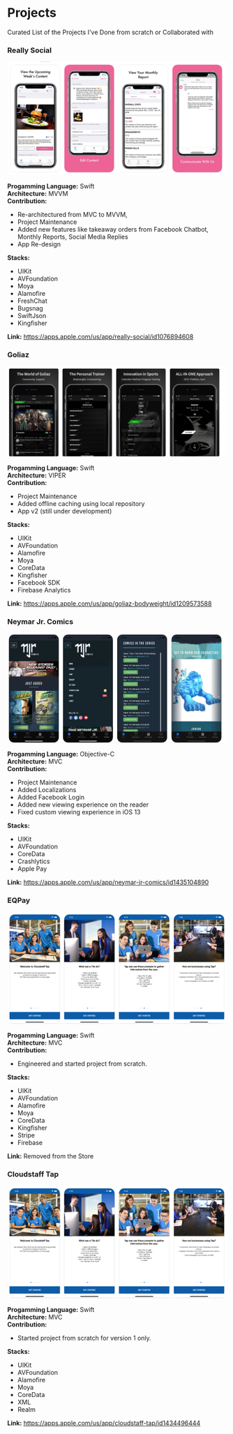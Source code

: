 # Projects
Curated List of the Projects I've Done from scratch or Collaborated with

### Really Social
![ReallySocial](https://github.com/jhadejhade/projects/blob/master/ReallySocial.png)

**Progamming Language:** Swift \
**Architecture:** MVVM \
**Contribution:**
 - Re-architectured from MVC to MVVM, 
 - Project Maintenance
 - Added new features like takeaway orders from Facebook Chatbot, Monthly Reports, Social Media Replies
 - App Re-design
 
**Stacks:**
 - UIKit
 - AVFoundation
 - Moya
 - Alamofire
 - FreshChat
 - Bugsnag
 - SwiftJson
 - Kingfisher


**Link:** https://apps.apple.com/us/app/really-social/id1076894608

### Goliaz
![ReallySocial](https://github.com/jhadejhade/projects/blob/master/Goliaz.png)

**Progamming Language:** Swift \
**Architecture:** VIPER \
**Contribution:**
 - Project Maintenance
 - Added offline caching using local repository
 - App v2 (still under development)
 
**Stacks:**
 - UIKit
 - AVFoundation
 - Alamofire
 - Moya
 - CoreData
 - Kingfisher
 - Facebook SDK
 - Firebase Analytics

**Link:** https://apps.apple.com/us/app/goliaz-bodyweight/id1209573588

### Neymar Jr. Comics
![ReallySocial](https://github.com/jhadejhade/projects/blob/master/Neymar.png)

**Progamming Language:** Objective-C \
**Architecture:** MVC \
**Contribution:**
 - Project Maintenance
 - Added Localizations
 - Added Facebook Login
 - Added new viewing experience on the reader
 - Fixed custom viewing experience in iOS 13
 
**Stacks:**
 - UIKit
 - AVFoundation
 - CoreData
 - Crashlytics
 - Apple Pay

**Link:** https://apps.apple.com/us/app/neymar-jr-comics/id1435104890

### EQPay
![ReallySocial](https://github.com/jhadejhade/projects/blob/master/Cloudstaff.png)

**Progamming Language:** Swift \
**Architecture:** MVC \
**Contribution:**
 - Engineered and started project from scratch.
 
**Stacks:**
 - UIKit
 - AVFoundation
 - Alamofire
 - Moya
 - CoreData
 - Kingfisher
 - Stripe
 - Firebase

**Link:** Removed from the Store

### Cloudstaff Tap
![ReallySocial](https://github.com/jhadejhade/projects/blob/master/Cloudstaff.png)

**Progamming Language:** Swift \
**Architecture:** MVC \
**Contribution:**
 - Started project from scratch for version 1 only.
 
**Stacks:**
 - UIKit
 - AVFoundation
 - Alamofire
 - Moya
 - CoreData
 - XML
 - Realm

**Link:** https://apps.apple.com/us/app/cloudstaff-tap/id1434496444

